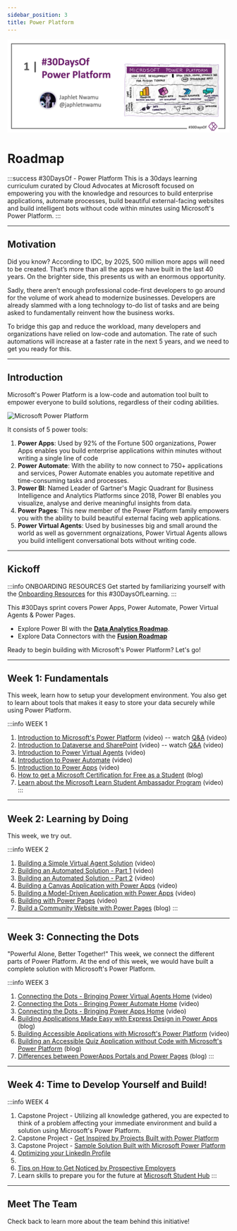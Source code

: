```yaml
---
sidebar_position: 3
title: Power Platform
---
```


![Banner Placeholder](./../../static/img/banners/power-platform.png) 

# Roadmap

:::success #30DaysOf - Power Platform
This is a 30days learning curriculum curated by Cloud Advocates at Microsoft focused on empowering you with the knowledge and resources to build enterprise applications, automate processes, build beautiful external-facing websites and build intelligent bots without code within minutes using Microsoft's Power Platform.
:::

---

## Motivation

Did you know? According to IDC, by 2025, 500 million more apps will need to be created. That’s more than all the apps we have built in the last 40 years. On the brighter side, this presents us with an enormous opportunity.

Sadly, there aren’t enough professional code-first developers to go around for the volume of work ahead to modernize businesses. Developers are already slammed with a long technology to-do list of tasks and are being asked to fundamentally reinvent how the business works. 

To bridge this gap and reduce the workload, many developers and organizations have relied on low-code and automation. The rate of such automations will increase at a faster rate in the next 5 years, and we need to get you ready for this.

---

## Introduction
Microsoft's Power Platform is a low-code and automation tool built to empower everyone to build solutions, regardless of their coding abilities. 

![Microsoft Power Platform](https://techcommunity.microsoft.com/t5/image/serverpage/image-id/380778iB5B49453239171B2/image-size/large?v=v2&px=999)

It consists of 5 power tools:
1. **Power Apps**: Used by 92% of the Fortune 500 organizations, Power Apps enables you build enterprise applications within minutes without writing a single line of code
2. **Power Automate**: With the ability to now connect to 750+ applications and services, Power Automate enables you automate repetitive and time-consuming tasks and processes.
3. **Power BI**: Named Leader of Gartner's Magic Quadrant for Business Intelligence and Analytics Platforms since 2018, Power BI enables you visualize, analyse and derive meaningful insights from data. 
4. **Power Pages**: This new member of the Power Platform family empowers you with the ability to build beautiful external facing web applications.
5. **Power Virtual Agents**: Used by businesses big and small around the world as well as government orgnaizations, Power Virtual Agents allows you build intelligent conversational bots without writing code.

---

## Kickoff

:::info ONBOARDING RESOURCES
Get started by familiarizing yourself with the [Onboarding Resources](https://aka.ms/Pre30DL) for this #30DaysOfLearning.
:::

This #30Days sprint covers Power Apps, Power Automate, Power Virtual Agents & Power Pages. 
 * Explore Power BI with the [**Data Analytics Roadmap**](./06-data-analytics.md).
 * Explore Data Connectors with the [**Fusion Roadmap**](./04-fusion.md)



Ready to begin building with Microsoft's Power Platform? 
Let's go!


---

## Week 1: Fundamentals
This week, learn how to setup your development environment. You also get to learn about tools that makes it easy to store your data securely while using Power Platform.

:::info WEEK 1 
 1. [Introduction to Microsoft's Power Platform​](http://aka.ms/30DL-PowerPlatformDay1) (video) -- watch [Q&A](https://youtu.be/sNtkfyt8WSE) (video)
 2. [Introduction to Dataverse and SharePoint](http://aka.ms/30DL-PowerPlatformDay2) (video) -- watch [Q&A](https://youtu.be/1feWyHQwZhc) (video)
 3. [Introduction to Power Virtual Agents](https://aka.ms/30DL-PowerPlatformDay3) (video)
 4. [Introduction to Power Automate](http://aka.ms/30DL-PowerPlatformDay5) (video)
 5. [Introduction to Power Apps](http://aka.ms/30DL-PowerPlatformDay10) (video)
 6. [How to get a Microsoft Certification for Free as a Student](https://techcommunity.microsoft.com/t5/educator-developer-blog/how-to-get-a-microsoft-certification-for-free-as-a-student/ba-p/3584897/?WT.mc_id=academic-76398-japhletnwamu) (blog)
 7. [Learn about the Microsoft Learn Student Ambassador Program](http://aka.ms/aboutmlsaprogram) (video)
:::

---

## Week 2: Learning by Doing
This week, we try out.

:::info WEEK 2 
 1. [Building a Simple Virtual Agent Solution](http://aka.ms/30DL-PowerPlatformDay4) (video)
 2. [Building an Automated Solution - Part 1](http://aka.ms/30DL-PowerPlatformDay8) (video)
 3. [Building an Automated Solution - Part 2](http://aka.ms/30DL-PowerPlatformDay9) (video)
 4. [Building a Canvas Application with Power Apps](http://aka.ms/30DL-PowerPlatformDay11) (video)
 5. [Building a Model-Driven Application with Power Apps](http://aka.ms/30DL-PowerPlatformDay12) (video)
 6. [Building with Power Pages](http://aka.ms/30DL-PowerPlatformDay15) (video)
 7. [Build a Community Website with Power Pages](https://techcommunity.microsoft.com/t5/educator-developer-blog/build-a-community-website-with-power-pages/ba-p/3576465/?WT.mc_id=academic-76398-japhletnwamu) (blog)
:::

---

## Week 3: Connecting the Dots
"Powerful Alone, Better Together!" This week, we connect the different parts of Power Platform. At the end of this week, we would have built a complete solution with Microsoft's Power Platform.

:::info WEEK 3 
 1. [Connecting the Dots - Bringing Power Virtual Agents Home](http://aka.ms/30DL-PowerPlatformDay17) (video)
 2. [Connecting the Dots - Bringing Power Automate Home](http://aka.ms/30DL-PowerPlatformDay18) (video)
 3. [Connecting the Dots - Bringing Power Apps Home](http://aka.ms/30DL-PowerPlatformDay19) (video)
 4. [Building Applications Made Easy with Express Design in Power Apps](http://aka.ms/PowerAppsExpressDesign) (blog)
 5. [Building Accessible Applications with Microsoft's Power Platform](http://aka.ms/BuildAccessibleApps) (video)
 6. [Building an Accessible Quiz Application without Code with Microsoft's Power Platform](https://techcommunity.microsoft.com/t5/educator-developer-blog/building-an-accessible-application-with-power-platform/ba-p/3549935) (blog)
 7. [Differences between PowerApps Portals and Power Pages](https://techcommunity.microsoft.com/t5/educator-developer-blog/differences-between-powerapps-portals-and-power-pages/ba-p/3571229/?WT.mc_id=academic-76398-japhletnwamu) (blog)
:::

---

## Week 4: Time to Develop Yourself and Build!

:::info WEEK 4
 1. Capstone Project - Utilizing all knowledge gathered, you are expected to think of a problem affecting your immediate environment and build a solution using Microsoft's Power Platform.
 2. Capstone Project - [Get Inspired by Projects Built with Power Platform](http://aka.ms/ppsamples)
 3. Capstone Project - [Sample Solution Built with Microsoft Power Platform](http://aka.ms/30DL-SampleProject)
 4. [Optimizing your LinkedIn Profile](http://aka.ms/30DLTidyUp)
 5.
 6. [Tips on How to Get Noticed by Prospective Employers](https://aka.ms/HowtoGetNoticed) 
 7. Learn skills to prepare you for the future at [Microsoft Student Hub](https://docs.microsoft.com/en-us/training/student-hub/?WT.mc_id=academic-76398-japhletnwamu)
:::

---

## Meet The Team

Check back to learn more about the team behind this initiative!